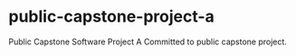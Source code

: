 # public-capstone-project-a
Public Capstone Software Project A
Committed to public capstone project.
